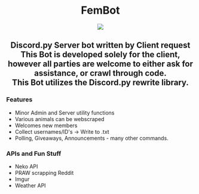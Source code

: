 <h1 align="center">FemBot</h1>

<div align="center">
  <img src=https://imgur.com/a/9WWrsMl>
</div>

<h2 align="center">Discord.py Server bot written by Client request
  <br>
This Bot is developed solely for the client, however all parties are welcome to either ask for assistance, or crawl through code.
<br>
  This Bot utilizes the Discord.py rewrite library.
</h2>

<h3>Features</h3>

- Minor Admin and Server utility functions
- Various animals can be webscraped
- Welcomes new members
- Collect usernames/ID's -> Write to .txt
- Polling, Giveaways, Announcements - many other commands.

<h3>APIs and Fun Stuff</h3>

- Neko API
- PRAW scrapping Reddit
- Imgur
- Weather API
